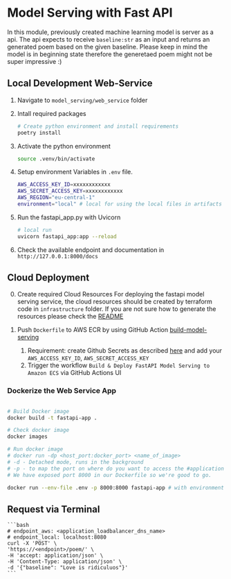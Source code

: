 # Model Serving with Fast API

In this module, previously created machine learning model is server as a api. The api expects to receive `baseline:str` as an input and returns an generated poem based on the given baseline. Please keep in mind the model is in beginning state therefore the generetaed poem might not be super impressive :) 
## Local Development Web-Service

1. Navigate to `model_serving/web_service` folder

2. Intall required packages
    ```bash
    # Create python environment and install requirements
    poetry install
    ```
3. Activate the python environment
    ```bash
    source .venv/bin/activate
    ```
4. Setup environment Variables in  `.env` file.
    ```bash
    AWS_ACCESS_KEY_ID=xxxxxxxxxxxx
    AWS_SECRET_ACCESS_KEY=xxxxxxxxxxxx
    AWS_REGION="eu-central-1"
    environment="local" # local for using the local files in artifacts folder
    ```

5. Run the fastapi_app.py with Uvicorn
    ```bash
    # local run
    uvicorn fastapi_app:app --reload
    ```
6. Check the available endpoint and documentation in `http://127.0.0.1:8000/docs`


## Cloud Deployment

0. Create required Cloud Resources
For deploying the fastapi model serving service, the cloud resources should be created by terraform code in `infrastructure` folder. 
If you are not sure how to generate the resources please check the [README](../infrastructure/README.md)

1. Push `Dockerfile` to AWS ECR by using GitHub Action [build-model-serving](../.github/workflows/build-model-serving.yml)
   1. Requirement: create Github Secrets as described [here](https://docs.github.com/en/codespaces/managing-codespaces-for-your-organization/managing-encrypted-secrets-for-your-repository-and-organization-for-github-codespaces) and add your `AWS_ACCESS_KEY_ID`, `AWS_SECRET_ACCESS_KEY`
   2. Trigger the workflow `Build & Deploy FastAPI Model Serving to Amazon ECS` via GitHub Actions UI


### Dockerize the Web Service App

```bash

# Build Docker image
docker build -t fastapi-app .

# Check docker image
docker images

# Run docker image
# docker run -dp <host_port:docker_port> <name_of_image>
# -d - Detached mode, runs in the background
# -p - to map the port on where do you want to access the #application in my case localhost:8000/
# We have exposed port 8000 in our Dockerfile so we're good to go.

docker run --env-file .env -p 8000:8000 fastapi-app # with environment variables
```


## Request via Terminal
    ```bash
    # endpoint_aws: <application_loadbalancer_dns_name>
    # endpoint_local: localhost:8080
    curl -X 'POST' \                           
    'https://<endpoint>/poem/' \
    -H 'accept: application/json' \
    -H 'Content-Type: application/json' \
    -d '{"baseline": "Love is ridiculuos"}'
    ```